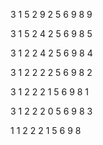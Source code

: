 3 1 5 2 9
2 5 6 9 8
9

3 1 5 2 4
2 5 6 9 8
5

3 1 2 2 4
2 5 6 9 8
4

3 1 2 2 2
2 5 6 9 8
2

3 1 2 2 2
1 5 6 9 8
1

3 1 2 2 2
0 5 6 9 8
3

1 1 2 2 2
1 5 6 9 8


